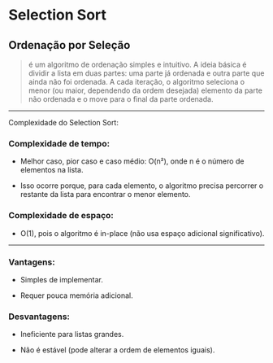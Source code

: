 #  Selection Sort
## Ordenação por Seleção
> é um algoritmo de ordenação simples e intuitivo. A ideia básica é dividir a lista em duas
>  partes: uma parte já ordenada e outra parte que ainda não foi ordenada.
> A cada iteração, o algoritmo seleciona o menor (ou maior, dependendo da ordem desejada)
> elemento da parte não ordenada e o move para o final da parte ordenada.
***
Complexidade do Selection Sort:

  ### Complexidade de tempo:

  -  Melhor caso, pior caso e caso médio: O(n²), onde n é o número de elementos na lista.

  -  Isso ocorre porque, para cada elemento, o algoritmo precisa percorrer o restante da lista para encontrar o menor elemento.

  ### Complexidade de espaço:

  -  O(1), pois o algoritmo é in-place (não usa espaço adicional significativo).
***
### Vantagens:

+ Simples de implementar.

+ Requer pouca memória adicional.

### Desvantagens:

+ Ineficiente para listas grandes.

+ Não é estável (pode alterar a ordem de elementos iguais).
